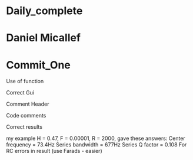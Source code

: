 # Daily_complete
# Daniel Micallef 
# Commit_One

Use of function 

Correct Gui

Comment Header

Code comments 

Correct results

my example H = 0.47, F = 0.00001, R = 2000, gave these answers:
Center frequency = 73.4Hz
Series bandwidth = 677Hz
Series Q factor = 0.108
For RC errors in result (use Farads - easier)
